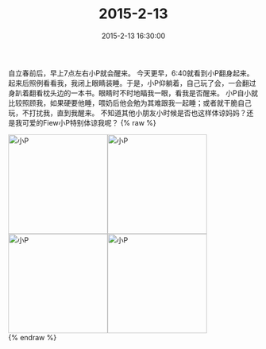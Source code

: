 ﻿---
title: 2015-2-13
date: 2015-2-13 16:30:00
tags:
categories: 妈妈
---
自立春前后，早上7点左右小P就会醒来。
今天更早，6:40就看到小P翻身起来。起来后照例看看我，我闭上眼睛装睡。于是，小P仰躺着，自己玩了会，一会翻过身趴着翻看枕头边的一本书。眼睛时不时地瞄我一眼，看我是否醒来。
小P自小就比较照顾我，如果硬要他睡，喂奶后他会勉为其难跟我一起睡；或者就干脆自己玩，不打扰我，直到我醒来。
不知道其他小朋友小时候是否也这样体谅妈妈？还是我可爱的Fiew小P特别体谅我呢？
{% raw %}
<div style="width:500 px">
<div style="float:left; width:100 px"><img src="/2015-2-13/微信图片_20171011081437.jpg" width="200" alt="小P"></div>
<div style="float:left; width:100 px"><img src="/2015-2-13/微信图片_20171011081513.jpg" width="200" alt="小P"></div>
<div style="float:left; width:100 px"><img src="/2015-2-13/微信图片_20171011081522.jpg" width="200" alt="小P"></div>
<div style="float:left; width:100 px"><img src="/2015-2-13/微信图片_20171011081531.jpg" width="200" alt="小P"></div>
<div style="clear:both"></div>
</div>
{% endraw %}